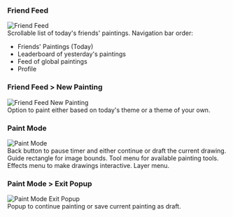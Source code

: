 ### Friend Feed
![Friend Feed](designs_v1/Friend%20Feed.png)  
Scrollable list of today's friends' paintings. Navigation bar order:
- Friends' Paintings (Today)
- Leaderboard of yesterday's paintings
- Feed of global paintings
- Profile
  
### Friend Feed > New Painting
![Friend Feed New Painting](designs_v1/Friend%20Feed%20New%20Painting.png)  
Option to paint either based on today's theme or a theme of your own.  
  
### Paint Mode
![Paint Mode](designs_v1/Timed.png)  
Back button to pause timer and either continue or draft the current drawing. Guide rectangle for image bounds. Tool menu for available painting tools. Effects menu to make drawings interactive. Layer menu.     
  
### Paint Mode > Exit Popup
![Paint Mode Exit Popup](designs_v1/Painting%20Back%20Popup.png)  
Popup to continue painting or save current painting as draft.  
